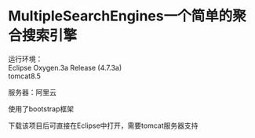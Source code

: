 # MultipleSearchEngines一个简单的聚合搜索引擎
运行环境：  
Eclipse Oxygen.3a Release (4.7.3a)  
tomcat8.5  
  
服务器：阿里云  
  
使用了bootstrap框架
  
下载该项目后可直接在Eclipse中打开，需要tomcat服务器支持
